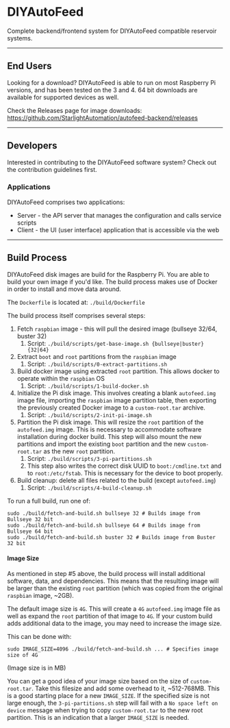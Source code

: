 # DIYAutoFeed

Complete backend/frontend system for DIYAutoFeed compatible reservoir systems.

---

## End Users

Looking for a download? DIYAutoFeed is able to run on most Raspberry Pi versions, and has been
tested on the 3 and 4. 64 bit downloads are available for supported devices as well.

Check the Releases page for image downloads: https://github.com/StarlightAutomation/autofeed-backend/releases

---

## Developers

Interested in contributing to the DIYAutoFeed software system? Check out the contribution guidelines first.

### Applications

DIYAutoFeed comprises two applications:
* Server - the API server that manages the configuration and calls service scripts
* Client - the UI (user interface) application that is accessible via the web

---

## Build Process

DIYAutoFeed disk images are build for the Raspberry Pi. You are able to build your own image if you'd like. The
build process makes use of Docker in order to install and move data around.

The `Dockerfile` is located at: `./build/Dockerfile`

The build process itself comprises several steps:
1. Fetch `raspbian` image - this will pull the desired image (bullseye 32/64, buster 32)
   1. Script: `./build/scripts/get-base-image.sh {bullseye|buster} {32|64}`
2. Extract `boot` and `root` partitions from the `raspbian` image
   1. Script: `./build/scripts/0-extract-partitions.sh`
3. Build docker image using extracted `root` partition. This allows docker to operate within the `raspbian` OS
   1. Script: `./build/scripts/1-build-docker.sh`
4. Initialize the Pi disk image. This involves creating a blank `autofeed.img` image file, importing the
`raspbian` image partition table, then exporting the previously created Docker image to a `custom-root.tar` archive.
   1. Script: `./build/scripts/2-init-pi-image.sh`
5. Partition the Pi disk image. This will resize the `root` partition of the `autofeed.img` image. This is necessary
to accommodate software installation during docker build. This step will also mount the new partitions and import
the existing `boot` partition and the new `custom-root.tar` as the new `root` partition.
   1. Script: `./build/scripts/3-pi-partitions.sh`
   2. This step also writes the correct disk UUID to `boot:/cmdline.txt` and to `root:/etc/fstab`. This is
   necessary for the device to boot properly.
6. Build cleanup: delete all files related to the build (except `autofeed.img`)
   1. Script: `./build/scripts/4-build-cleanup.sh`

To run a full build, run one of:
```
sudo ./build/fetch-and-build.sh bullseye 32 # Builds image from Bullseye 32 bit
sudo ./build/fetch-and-build.sh bullseye 64 # Builds image from Bullseye 64 bit
sudo ./build/fetch-and-build.sh buster 32 # Builds image from Buster 32 bit
```

#### Image Size

As mentioned in step #5 above, the build process will install additional software, data, and dependencies. This
means that the resulting image will be larger than the existing `root` partition (which was copied from the 
original `raspbian` image, ~2GB).

The default image size is `4G`. This will create a `4G` `autofeed.img` image file as well as expand the `root`
partition of that image to `4G`. If your custom build adds additional data to the image, you may need to increase
the image size.

This can be done with:
```
sudo IMAGE_SIZE=4096 ./build/fetch-and-build.sh ... # Specifies image size of 4G
```
(Image size is in MB)

You can get a good idea of your image size based on the size of `custom-root.tar`. Take this filesize and
add some overhead to it, ~512-768MB. This is a good starting place for a new `IMAGE_SIZE`. If the specified
size is not large enough, the `3-pi-partitions.sh` step will fail with a `No space left on device` message
when trying to copy `custom-root.tar` to the new root partition. This is an indication that a larger
`IMAGE_SIZE` is needed.